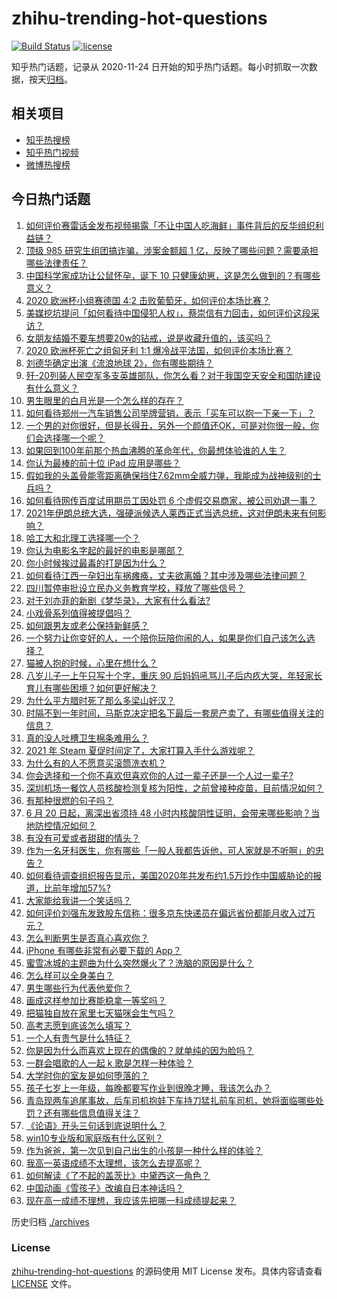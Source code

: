 # zhihu-trending-hot-questions

[![Build Status](https://github.com/justjavac/zhihu-trending-hot-questions/workflows/ci/badge.svg?branch=master)](https://github.com/justjavac/zhihu-trending-hot-questions/actions)
[![license](https://img.shields.io/github/license/justjavac/zhihu-trending-hot-questions)](https://github.com/justjavac/zhihu-trending-hot-questions/blob/master/LICENSE)

知乎热门话题，记录从 2020-11-24 日开始的知乎热门话题。每小时抓取一次数据，按天[归档](./archives)。

## 相关项目

- [知乎热搜榜](https://github.com/justjavac/zhihu-trending-top-search)
- [知乎热门视频](https://github.com/justjavac/zhihu-trending-hot-video)
- [微博热搜榜](https://github.com/justjavac/weibo-trending-hot-search)

## 今日热门话题

<!-- BEGIN -->
<!-- 最后更新时间 Sun Jun 20 2021 04:02:10 GMT+0800 (China Standard Time) -->

1. [如何评价赛雷话金发布视频揭露「不让中国人吃海鲜」事件背后的反华组织利益链？](https://www.zhihu.com/question/465827983)
2. [顶级 985 研究生组团搞诈骗，涉案金额超 1
   亿，反映了哪些问题？需要承担哪些法律责任？](https://www.zhihu.com/question/465557339)
3. [中国科学家成功让公鼠怀孕，诞下 10
   只健康幼崽，这是怎么做到的？有哪些意义？](https://www.zhihu.com/question/465862552)
4. [2020 欧洲杯小组赛德国 4:2 击败葡萄牙，如何评价本场比赛？](https://www.zhihu.com/question/466062228)
5. [美媒挖坑提问「如何看待中国侵犯人权」，蔡崇信有力回击，如何评价这段采访？](https://www.zhihu.com/question/465932695)
6. [女朋友结婚不要车想要20w的钻戒，说是收藏升值的，该买吗？](https://www.zhihu.com/question/460481721)
7. [2020 欧洲杯死亡之组匈牙利 1:1
   爆冷战平法国，如何评价本场比赛？](https://www.zhihu.com/question/465967890)
8. [刘德华确定出演《流浪地球 2》，你有哪些期待？](https://www.zhihu.com/question/465932631)
9. [歼-20列装人民空军多支英雄部队，你怎么看？对于我国空天安全和国防建设有什么意义？](https://www.zhihu.com/question/465781827)
10. [男生眼里的白月光是一个怎么样的存在？](https://www.zhihu.com/question/277228908)
11. [如何看待郑州一汽车销售公司举牌营销，表示「买车可以抱一下亲一下」？](https://www.zhihu.com/question/465898157)
12. [一个男的对你很好，但是长得丑，另外一个颜值还OK，可是对你很一般，你们会选择哪一个呢？](https://www.zhihu.com/question/463039719)
13. [如果回到100年前那个热血沸腾的革命年代，你最想体验谁的人生？](https://www.zhihu.com/question/460118166)
14. [你认为最棒的前十位 iPad 应用是哪些？](https://www.zhihu.com/question/34453138)
15. [假如我的头盖骨能零距离确保挡住7.62mm全威力弹，我能成为战神级别的士兵吗？](https://www.zhihu.com/question/444459120)
16. [如何看待网传百度试用期员工因处罚 6
    个虚假交易商家，被公司劝退一事？](https://www.zhihu.com/question/465745130)
17. [2021年伊朗总统大选，强硬派候选人莱西正式当选总统，这对伊朗未来有何影响？](https://www.zhihu.com/question/465948308)
18. [哈工大和北理工选择哪一个？](https://www.zhihu.com/question/329076452)
19. [你认为电影名字起的最好的电影是哪部？](https://www.zhihu.com/question/464066501)
20. [你小时候挨过最毒的打是因为什么？](https://www.zhihu.com/question/387847644)
21. [如何看待江西一孕妇出车祸瘫痪，丈夫欲离婚？其中涉及哪些法律问题？](https://www.zhihu.com/question/465900205)
22. [四川暂停审批设立民办义务教育学校，释放了哪些信号？](https://www.zhihu.com/question/465529577)
23. [对于刘亦菲的新剧《梦华录》，大家有什么看法?](https://www.zhihu.com/question/463716425)
24. [小戏骨系列值得被提倡吗？](https://www.zhihu.com/question/354286546)
25. [如何跟男友或老公保持新鲜感？](https://www.zhihu.com/question/323121337)
26. [一个努力让你变好的人，一个陪你玩陪你闹的人，如果是你们自己该怎么选择？](https://www.zhihu.com/question/464726557)
27. [猫被人抱的时候，心里在想什么？](https://www.zhihu.com/question/463390158)
28. [八岁儿子一上午只写十个字，重庆 90
    后妈妈吼骂儿子后内疚大哭，年轻家长育儿有哪些困境？如何更好解决？](https://www.zhihu.com/question/465723069)
29. [为什么平方腊时死了那么多梁山好汉？](https://www.zhihu.com/question/459476694)
30. [时隔不到一年时间，马斯克决定把名下最后一套房产卖了，有哪些值得关注的信息？](https://www.zhihu.com/question/465124442)
31. [真的没人吐槽卫生棉条难用么？](https://www.zhihu.com/question/300142490)
32. [2021 年 Steam 夏促时间定了，大家打算入手什么游戏呢？](https://www.zhihu.com/question/456973633)
33. [为什么有的人不愿意买滚筒洗衣机？](https://www.zhihu.com/question/393287010)
34. [你会选择和一个你不喜欢但喜欢你的人过一辈子还是一个人过一辈子?](https://www.zhihu.com/question/461105913)
35. [深圳机场一餐饮人员核酸检测复核为阳性，之前曾接种疫苗，目前情况如何？](https://www.zhihu.com/question/465742318)
36. [有那种很燃的句子吗？](https://www.zhihu.com/question/457916101)
37. [6 月 20 日起，离深出省须持 48
    小时内核酸阴性证明，会带来哪些影响？当地防控情况如何？](https://www.zhihu.com/question/466006647)
38. [有没有可爱或者甜甜的情头？](https://www.zhihu.com/question/391413854)
39. [作为一名牙科医生，你有哪些「一般人我都告诉他，可人家就是不听啊」的忠告？](https://www.zhihu.com/question/56477060)
40. [如何看待调查组织报告显示，美国2020年共发布约1.5万炒作中国威胁论的报道，比前年增加57%?](https://www.zhihu.com/question/465877952)
41. [大家能给我讲一个笑话吗？](https://www.zhihu.com/question/464776360)
42. [如何评价刘强东发致股东信称：很多京东快递员在偏远省份都能月收入过万元？](https://www.zhihu.com/question/465738678)
43. [怎么判断男生是否真心喜欢你？](https://www.zhihu.com/question/431695365)
44. [iPhone 有哪些非常有必要下载的 App？](https://www.zhihu.com/question/28306141)
45. [蜜雪冰城的主题曲为什么突然爆火了？洗脑的原因是什么？](https://www.zhihu.com/question/464996660)
46. [怎么样可以全身美白？](https://www.zhihu.com/question/24969320)
47. [男生哪些行为代表他爱你？](https://www.zhihu.com/question/460665781)
48. [画成这样参加比赛能稳拿一等奖吗？](https://www.zhihu.com/question/460339045)
49. [把猫独自放在家里七天猫咪会生气吗？](https://www.zhihu.com/question/297157565)
50. [高考志愿到底该怎么填写？](https://www.zhihu.com/question/409122324)
51. [一个人有贵气是什么特征？](https://www.zhihu.com/question/61071183)
52. [你是因为什么而喜欢上现在的偶像的？就单纯的因为脸吗？](https://www.zhihu.com/question/457095758)
53. [一群会唱歌的人一起 k 歌是怎样一种体验？](https://www.zhihu.com/question/34563032)
54. [大学时你的室友是如何堕落的？](https://www.zhihu.com/question/351402740)
55. [孩子七岁上一年级，每晚都要写作业到很晚才睡，我该怎么办？](https://www.zhihu.com/question/453264257)
56. [青岛现两车追尾事故，后车司机抱娃下车持刀猛扎前车司机，她将面临哪些处罚？还有哪些信息值得关注？](https://www.zhihu.com/question/465539331)
57. [《论语》开头三句话到底说明什么？](https://www.zhihu.com/question/458542584)
58. [win10专业版和家庭版有什么区别？](https://www.zhihu.com/question/51633999)
59. [作为爸爸，第一次见到自己出生的小孩是一种什么样的体验？](https://www.zhihu.com/question/352453251)
60. [我高一英语成绩不太理想，该怎么去提高呢？](https://www.zhihu.com/question/463008113)
61. [如何解读《了不起的盖茨比》中黛西这一角色？](https://www.zhihu.com/question/464349748)
62. [中国动画《雪孩子》改编自日本神话吗？](https://www.zhihu.com/question/465234646)
63. [现在高一成绩不理想，我应该先把哪一科成绩提起来？](https://www.zhihu.com/question/460555751)

<!-- END -->

历史归档 [./archives](./archives)

### License

[zhihu-trending-hot-questions](https://github.com/justjavac/zhihu-trending-hot-questions)
的源码使用 MIT License 发布。具体内容请查看 [LICENSE](./LICENSE) 文件。
